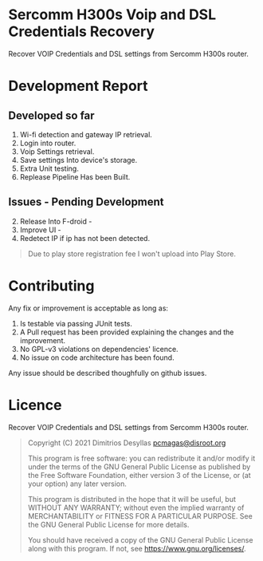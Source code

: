 # Sercomm H300s Voip and DSL Credentials Recovery
Recover VOIP Credentials and DSL settings from Sercomm H300s router.

# Development Report

## Developed so far
1. Wi-fi detection and gateway IP retrieval.
2. Login into router.
3. Voip Settings retrieval.
4. Save settings Into device's storage.
5. Extra Unit testing.
6. Replease Pipeline Has been Built.

## Issues - Pending Development

2. Release Into F-droid - <In Progress>
4. Improve UI - <Need Extra Recommendations>
5. Redetect IP if ip has not been detected.

> Due to play store registration fee I won't upload into Play Store.

# Contributing

Any fix or improvement is acceptable as long as:
1. Is testable via passing JUnit tests.
2. A Pull request has been provided explaining the changes and the improvement.
3. No GPL-v3 violations on dependencies' licence.
4. No issue on code architecture has been found.

Any issue should be described thoughfully on github issues.

# Licence

Recover VOIP Credentials and DSL settings from Sercomm H300s router.

>    Copyright (C) 2021  Dimitrios Desyllas <pcmagas@disroot.org>
>
>    This program is free software: you can redistribute it and/or modify
>    it under the terms of the GNU General Public License as published by
>    the Free Software Foundation, either version 3 of the License, or
>    (at your option) any later version.
>
>    This program is distributed in the hope that it will be useful,
>    but WITHOUT ANY WARRANTY; without even the implied warranty of
>    MERCHANTABILITY or FITNESS FOR A PARTICULAR PURPOSE.  See the
>    GNU General Public License for more details.
>
>    You should have received a copy of the GNU General Public License
>    along with this program.  If not, see <https://www.gnu.org/licenses/>.